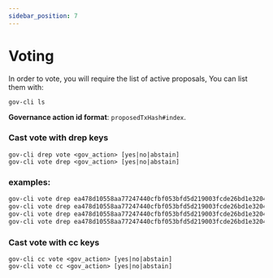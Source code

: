 ```yaml
---
sidebar_position: 7
---
```


# Voting

In order to vote, you will require the list of active proposals, You can list them with:

```
gov-cli ls

```

**Governance action id format**: `proposedTxHash#index`.

### Cast vote with drep keys


```
gov-cli drep vote <gov_action> [yes|no|abstain]
gov-cli vote drep <gov_action> [yes|no|abstain]
```


### examples:
```bash
gov-cli vote drep ea478d10558aa77247440cfbf053bfd5d219003fcde26bd1e3204d738711d076#0         # vote yes
gov-cli vote drep ea478d10558aa77247440cfbf053bfd5d219003fcde26bd1e3204d738711d076#0 yes     # vote yes
gov-cli vote drep ea478d10558aa77247440cfbf053bfd5d219003fcde26bd1e3204d738711d076#0 no      # vote no
gov-cli vote drep ea478d10558aa77247440cfbf053bfd5d219003fcde26bd1e3204d738711d076#0 abstain # vote abstain
```

### Cast vote with cc keys


```
gov-cli cc vote <gov_action> [yes|no|abstain]
gov-cli vote cc <gov_action> [yes|no|abstain]
```



